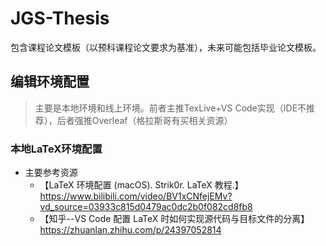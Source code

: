 # JGS-Thesis
包含课程论文模板（以预科课程论文要求为基准），未来可能包括毕业论文模板。
## 编辑环境配置
> 主要是本地环境和线上环境。前者主推TexLive+VS Code实现（IDE不推荐），后者强推Overleaf（格拉斯哥有买相关资源）

### 本地LaTeX环境配置
- 主要参考资源
  - 【LaTeX 环境配置 (macOS). Strik0r. LaTeX 教程.】https://www.bilibili.com/video/BV1xCNfejEMv?vd_source=03933c815d0479ac0dc2b0f082cd8fb8
  - 【知乎--VS Code 配置 LaTeX 时如何实现源代码与目标文件的分离】https://zhuanlan.zhihu.com/p/24397052814
